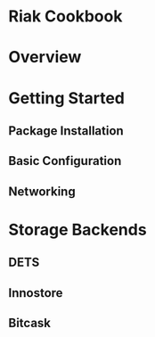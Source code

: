 Riak Cookbook
=============

Overview
========


Getting Started
===============


Package Installation
--------------------


Basic Configuration
-------------------


Networking
----------


Storage Backends
================


DETS
----


Innostore
---------


Bitcask
-------